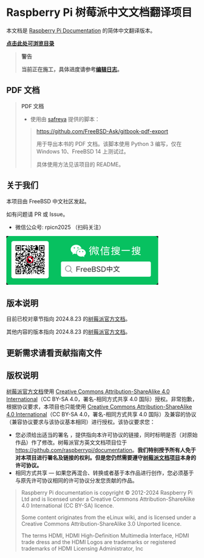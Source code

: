 # Raspberry Pi 树莓派中文文档翻译项目

本文档是 [Raspberry Pi Documentation](https://www.raspberrypi.com/documentation/) 的简体中文翻译版本。

**[点击此处可浏览目录](mu-lu.md)**

>**警告**
>
>**当前正在施工，具体进度请参考[编辑日志](CHANGELOG.md)。**

## PDF 文档

> **PDF 文档**
>
> - 使用由 [safreya](https://github.com/safreya) 提供的脚本：
>   
>><https://github.com/FreeBSD-Ask/gitbook-pdf-export> 
>>
>>用于导出本书的 PDF 文档。该脚本使用 Python 3 编写，仅在 Windows 10、FreeBSD 14 上测试过。
>> 
>> 具体使用方法见该项目的 README。

## 关于我们

本项目由 FreeBSD 中文社区发起。

如有问题请 PR 或 Issue。

- 微信公众号: rpicn2025 （扫码关注）

![](./.gitbook/assets/qr.png)

## 版本说明

目前已校对章节指向 2024.8.23 的[树莓派官方文档](https://raspberrypi.com/documentation)。

其他内容的版本指向 2024.8.23 的[树莓派官方文档](https://raspberrypi.com/documentation)。

## 更新需求请看贡献指南文件

## 版权说明

[树莓派官方文档](https://raspberrypi.com/documentation)使用 [Creative Commons Attribution-ShareAlike 4.0 International](http://creativecommons.org/licenses/by-sa/4.0/)（CC BY-SA 4.0，署名-相同方式共享 4.0 国际）授权。非常抱歉，根据协议要求，本项目也只能使用 [Creative Commons Attribution-ShareAlike 4.0 International](http://creativecommons.org/licenses/by-sa/4.0/)（CC BY-SA 4.0，署名-相同方式共享 4.0 国际）及兼容的协议（兼容协议要求与该协议基本相同）进行授权。该协议要求您：

- 您必须给出适当的署名 ，提供指向本许可协议的链接，同时标明是否（对原始作品）作了修改。树莓派官方英文文档项目位于 <https://github.com/raspberrypi/documentation>。**我们特别授予所有人免于对本项目进行署名及链接的权利。但是您仍然需要遵守[树莓派文档项目](https://github.com/raspberrypi/documentation)本身的许可协议。**
- 相同方式共享 — 如果您再混合、转换或者基于本作品进行创作，您必须基于与原先许可协议相同的许可协议分发您贡献的作品。

>Raspberry Pi documentation is copyright © 2012-2024 Raspberry Pi Ltd and is licensed under a Creative Commons Attribution-ShareAlike 4.0 International (CC BY-SA) licence.
>
>Some content originates from the eLinux wiki, and is licensed under a Creative Commons Attribution-ShareAlike 3.0 Unported licence.
>
>The terms HDMI, HDMI High-Definition Multimedia Interface, HDMI trade dress and the HDMI Logos are trademarks or registered trademarks of HDMI Licensing Administrator, Inc
